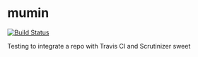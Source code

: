 mumin
=====
[![Build Status](https://travis-ci.org/Aceer/mumin.svg?branch=master)](https://travis-ci.org/Aceer/mumin.svg?branch=master)

Testing to integrate a repo with Travis CI and Scrutinizer sweet
